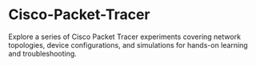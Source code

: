 # Cisco-Packet-Tracer
Explore a series of Cisco Packet Tracer experiments covering network topologies, device configurations, and simulations for hands-on learning and troubleshooting.
